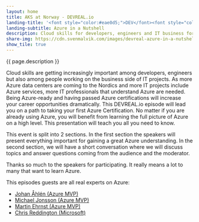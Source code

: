 ```yaml
---
layout: home
title: AKS at Norway - DEVREAL.io
landing-title: '<font style="color:#eae0d5;">DEV</font><font style="color:#C6AC8F;">REAL</font> Episode 4'
landing-subtitle: Azure in a Nutshell
description: Cloud skills for developers, engineers and IT business for increased career opportunities with Microsoft and Azure MVPs.
share-img: https://cdn.svenmalvik.com/images/devreal-azure-in-a-nutshell.jpg
show_tile: true
---
```


{{ page.description }}

Cloud skills are getting increasingly important among developers, engineers but also among people working on the business side of IT projects. As more Azure data centers are coming to the Nordics and more IT projects include Azure services, more IT professionals that understand Azure are needed. Being Azure-ready and having passed Azure certifications will increase your career opportunities dramatically. This DEVREAL.io episode will lead you on a path to taking your first Azure Certification. No matter if you are already using Azure, you will benefit from learning the full picture of Azure on a high level. This presentation will teach you all you need to know.

This event is split into 2 sections. In the first section the speakers will present everything important for gaining a great Azure understanding. In the second section, we will have a short conversation where we will discuss topics and answer questions coming from the audience and the moderator.

Thanks so much to the speakers for participating. It really means a lot to many that want to learn Azure.

This episodes guests are all real experts on Azure:

- [Johan Åhlén (Azure MVP)](https://www.linkedin.com/in/jahlen/)
- [Michael Jonsson (Azure MVP)](https://www.linkedin.com/in/michael-jonsson/)
- [Martin Ehrnst (Azure MVP)](https://www.linkedin.com/in/martinehrnst/)
- [Chris Reddington (Microsoft)](https://www.linkedin.com/in/chrisreddington/)
